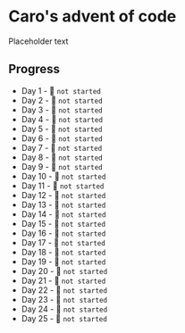 # Caro's advent of code
Placeholder text
## Progress

* Day 1 - 🔴 `not started`
* Day 2 - 🔴 `not started`
* Day 3 - 🔴 `not started`
* Day 4 - 🔴 `not started`
* Day 5 - 🔴 `not started`
* Day 6 - 🔴 `not started`
* Day 7 - 🔴 `not started`
* Day 8 - 🔴 `not started`
* Day 9 - 🔴 `not started`
* Day 10 - 🔴 `not started`
* Day 11 - 🔴 `not started`
* Day 12 - 🔴 `not started`
* Day 13 - 🔴 `not started`
* Day 14 - 🔴 `not started`
* Day 15 - 🔴 `not started`
* Day 16 - 🔴 `not started`
* Day 17 - 🔴 `not started`
* Day 18 - 🔴 `not started`
* Day 19 - 🔴 `not started`
* Day 20 - 🔴 `not started`
* Day 21 - 🔴 `not started`
* Day 22 - 🔴 `not started`
* Day 23 - 🔴 `not started`
* Day 24 - 🔴 `not started`
* Day 25 - 🔴 `not started`

